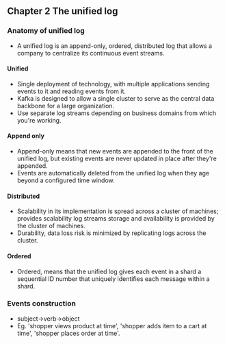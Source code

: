 ## Chapter 2 The unified log

### Anatomy of unified log

* A unified log is an append-only, ordered, distributed log that allows a company to centralize its continuous event streams.

#### Unified

* Single deployment of technology, with multiple applications sending events to it and reading events from it.
* Kafka is designed to allow a single cluster to serve as the central data backbone for a large organization.
* Use separate log streams depending on business domains from which you're working.

#### Append only

* Append-only means that new events are appended to the front of the unified log, but existing events are never updated in place after they're appended.
* Events are automatically deleted from the unified log when they age beyond a configured time window.

#### Distributed

* Scalability in its implementation is spread across a cluster of machines; provides scalability log streams storage and availability is provided by the cluster of machines.
* Durability, data loss risk is minimized by replicating logs across the cluster.

#### Ordered

* Ordered, means that the unified log gives each event in a shard a sequential ID number that uniquely identifies each message within a shard.

### Events construction

* subject->verb->object
* Eg. 'shopper views product at time', 'shopper adds item to a cart at time', 'shopper places order at time'.
